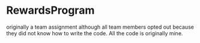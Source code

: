 # RewardsProgram
originally a team assignment although all team members opted out because they did not know how to write the code. All the code is originally mine.
